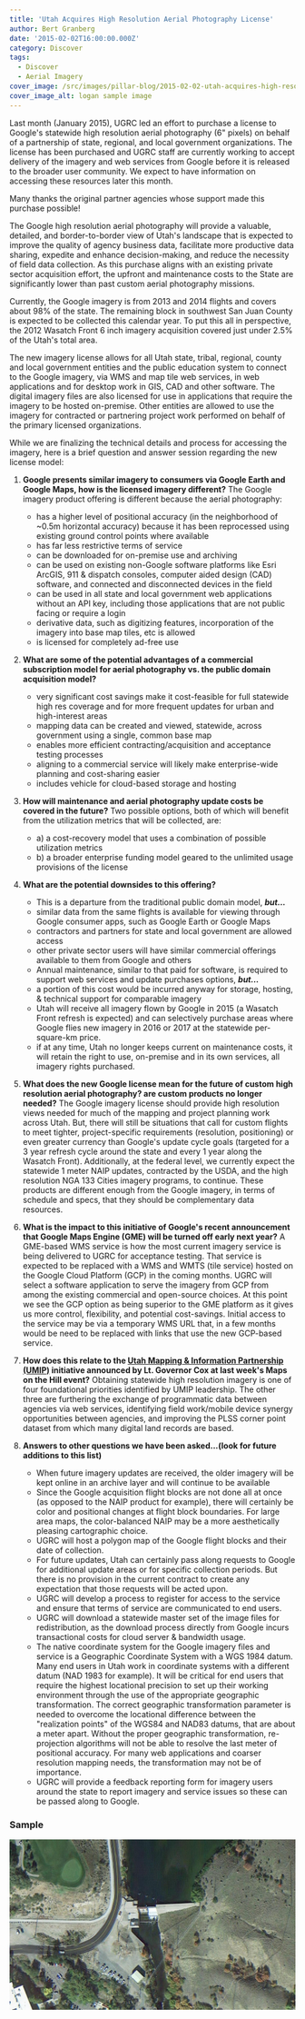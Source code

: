 ```yaml
---
title: 'Utah Acquires High Resolution Aerial Photography License'
author: Bert Granberg
date: '2015-02-02T16:00:00.000Z'
category: Discover
tags:
  - Discover
  - Aerial Imagery
cover_image: /src/images/pillar-blog/2015-02-02-utah-acquires-high-resolution-aerial-photography-license/logansample.png
cover_image_alt: logan sample image
---
```


Last month (January 2015), UGRC led an effort to purchase a license to Google's statewide high resolution aerial photography (6" pixels) on behalf of a partnership of state, regional, and local government organizations. The license has been purchased and UGRC staff are currently working to accept delivery of the imagery and web services from Google before it is released to the broader user community. We expect to have information on accessing these resources later this month.

Many thanks the original partner agencies whose support made this purchase possible!

The Google high resolution aerial photography will provide a valuable, detailed, and border-to-border view of Utah's landscape that is expected to improve the quality of agency business data, facilitate more productive data sharing, expedite and enhance decision-making, and reduce the necessity of field data collection. As this purchase aligns with an existing private sector acquisition effort, the upfront and maintenance costs to the State are significantly lower than past custom aerial photography missions.

Currently, the Google imagery is from 2013 and 2014 flights and covers about 98% of the state. The remaining block in southwest San Juan County is expected to be collected this calendar year. To put this all in perspective, the 2012 Wasatch Front 6 inch imagery acquisition covered just under 2.5% of the Utah's total area.

The new imagery license allows for all Utah state, tribal, regional, county and local government entities and the public education system to connect to the Google imagery, via WMS and map tile web services, in web applications and for desktop work in GIS, CAD and other software. The digital imagery files are also licensed for use in applications that require the imagery to be hosted on-premise. Other entities are allowed to use the imagery for contracted or partnering project work performed on behalf of the primary licensed organizations.

While we are finalizing the technical details and process for accessing the imagery, here is a brief question and answer session regarding the new license model:

1. **Google presents similar imagery to consumers via Google Earth and Google Maps, how is the licensed imagery different?**
   The Google imagery product offering is different because the aerial photography:

   - has a higher level of positional accuracy (in the neighborhood of ~0.5m horizontal accuracy) because it has been reprocessed using existing ground control points where available
   - has far less restrictive terms of service
   - can be downloaded for on-premise use and archiving
   - can be used on existing non-Google software platforms like Esri ArcGIS, 911 & dispatch consoles, computer aided design (CAD) software, and connected and disconnected devices in the field
   - can be used in all state and local government web applications without an API key, including those applications that are not public facing or require a login
   - derivative data, such as digitizing features, incorporation of the imagery into base map tiles, etc is allowed
   - is licensed for completely ad-free use

1. **What are some of the potential advantages of a commercial subscription model for aerial photography vs. the public domain acquisition model?**

   - very significant cost savings make it cost-feasible for full statewide high res coverage and for more frequent updates for urban and high-interest areas
   - mapping data can be created and viewed, statewide, across government using a single, common base map
   - enables more efficient contracting/acquisition and acceptance testing processes
   - aligning to a commercial service will likely make enterprise-wide planning and cost-sharing easier
   - includes vehicle for cloud-based storage and hosting

1. **How will maintenance and aerial photography update costs be covered in the future?**
   Two possible options, both of which will benefit from the utilization metrics that will be collected, are:

   - a) a cost-recovery model that uses a combination of possible utilization metrics
   - b) a broader enterprise funding model geared to the unlimited usage provisions of the license

1. **What are the potential downsides to this offering?**

   - This is a departure from the traditional public domain model, **_but..._**
   - similar data from the same flights is available for viewing through Google consumer apps, such as Google Earth or Google Maps
   - contractors and partners for state and local government are allowed access
   - other private sector users will have similar commercial offerings available to them from Google and others
   - Annual maintenance, similar to that paid for software, is required to support web services and update purchases options, **_but..._**
   - a portion of this cost would be incurred anyway for storage, hosting, & technical support for comparable imagery
   - Utah will receive all imagery flown by Google in 2015 (a Wasatch Front refresh is expected) and can selectively purchase areas where Google flies new imagery in 2016 or 2017 at the statewide per-square-km price.
   - if at any time, Utah no longer keeps current on maintenance costs, it will retain the right to use, on-premise and in its own services, all imagery rights purchased.

1. **What does the new Google license mean for the future of custom high resolution aerial photography? are custom products no longer needed?**
   The Google imagery license should provide high resolution views needed for much of the mapping and project planning work across Utah. But, there will still be situations that call for custom flights to meet tighter, project-specific requirements (resolution, positioning) or even greater currency than Google's update cycle goals (targeted for a 3 year refresh cycle around the state and every 1 year along the Wasatch Front). Additionally, at the federal level, we currently expect the statewide 1 meter NAIP updates, contracted by the USDA, and the high resolution NGA 133 Cities imagery programs, to continue. These products are different enough from the Google imagery, in terms of schedule and specs, that they should be complementary data resources.
1. **What is the impact to this initiative of Google's recent announcement that Google Maps Engine (GME) will be turned off early next year?**
   A GME-based WMS service is how the most current imagery service is being delivered to UGRC for acceptance testing. That service is expected to be replaced with a WMS and WMTS (tile service) hosted on the Google Cloud Platform (GCP) in the coming months. UGRC will select a software application to serve the imagery from GCP from among the existing commercial and open-source choices. At this point we see the GCP option as being superior to the GME platform as it gives us more control, flexibility, and potential cost-savings. Initial access to the service may be via a temporary WMS URL that, in a few months would be need to be replaced with links that use the new GCP-based service.
1. **How does this relate to the [Utah Mapping & Information Partnership (UMIP)](https://drive.google.com/file/d/1Dwmmvkz7lMwoVQ-RtoG4hyed0lL-h6XI) initiative announced by Lt. Governor Cox at last week's Maps on the Hill event?**
   Obtaining statewide high resolution imagery is one of four foundational priorities identified by UMIP leadership. The other three are furthering the exchange of programmatic data between agencies via web services, identifying field work/mobile device synergy opportunities between agencies, and improving the PLSS corner point dataset from which many digital land records are based.
1. **Answers to other questions we have been asked...(look for future additions to this list)**

   - When future imagery updates are received, the older imagery will be kept online in an archive layer and will continue to be available
   - Since the Google acquisition flight blocks are not done all at once (as opposed to the NAIP product for example), there will certainly be color and positional changes at flight block boundaries. For large area maps, the color-balanced NAIP may be a more aesthetically pleasing cartographic choice.
   - UGRC will host a polygon map of the Google flight blocks and their date of collection.
   - For future updates, Utah can certainly pass along requests to Google for additional update areas or for specific collection periods. But there is no provision in the current contract to create any expectation that those requests will be acted upon.
   - UGRC will develop a process to register for access to the service and ensure that terms of service are communicated to end users.
   - UGRC will download a statewide master set of the image files for redistribution, as the download process directly from Google incurs transactional costs for cloud server & bandwidth usage.
   - The native coordinate system for the Google imagery files and service is a Geographic Coordinate System with a WGS 1984 datum. Many end users in Utah work in coordinate systems with a different datum (NAD 1983 for example). It will be critical for end users that require the highest locational precision to set up their working environment through the use of the appropriate geographic transformation. The correct geographic transformation parameter is needed to overcome the locational difference between the "realization points" of the WGS84 and NAD83 datums, that are about a meter apart. Without the proper geographic transformation, re-projection algorithms will not be able to resolve the last meter of positional accuracy. For many web applications and coarser resolution mapping needs, the transformation may not be of importance.
   - UGRC will provide a feedback reporting form for imagery users around the state to report imagery and service issues so these can be passed along to Google.

### Sample

![Logan sample](../../images/pillar-blog/2015-02-02-utah-acquires-high-resolution-aerial-photography-license/logansample.png)

